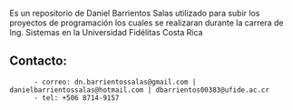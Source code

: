 Es un repositorio de Daniel Barrientos Salas utilizado para subir los proyectos de programación los cuales se realizaran durante la carrera de Ing. Sistemas en la Universidad Fidélitas Costa Rica

## Contacto:
          - correo: dn.barrientossalas@gmail.com | danielbarrientossalas@hotmail.com | dbarrientos00383@ufide.ac.cr
          - tel: +506 8714-9157
          
